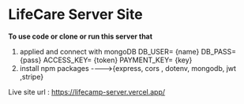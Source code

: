 # LifeCare Server Site 

**To use code or clone or run this server that**
1. applied and connect with mongoDB
        DB_USER= {name} 
        DB_PASS= {pass}
        ACCESS_KEY= {token}
        PAYMENT_KEY= {key}
2. install npm packages ---->{express, cors , dotenv, mongodb, jwt ,stripe}

Live site url : https://lifecamp-server.vercel.app/